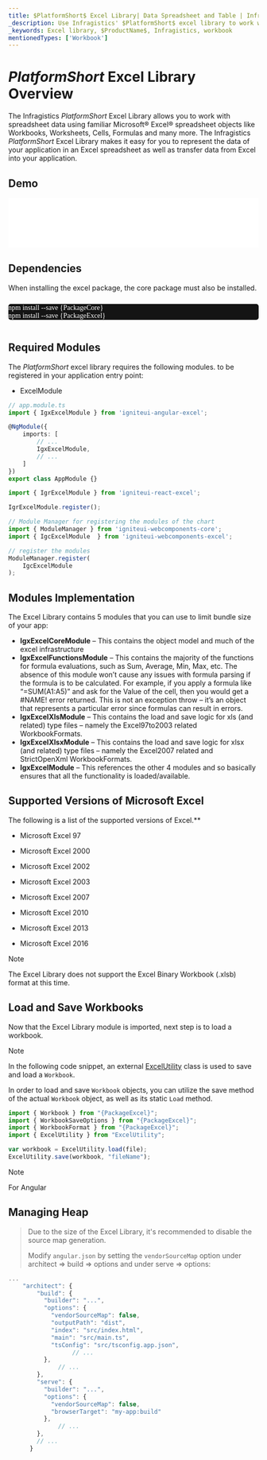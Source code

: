 ```yaml
---
title: $PlatformShort$ Excel Library| Data Spreadsheet and Table | Infragistics
_description: Use Infragistics' $PlatformShort$ excel library to work with spreadsheet data using Microsoft Excel features.  Learn how easily you can transfer data from excel to your application using $ProductName$ excel library!
_keywords: Excel library, $ProductName$, Infragistics, workbook
mentionedTypes: ['Workbook']
---
```

# $PlatformShort$ Excel Library Overview

The Infragistics $PlatformShort$ Excel Library allows you to work with spreadsheet data using familiar Microsoft® Excel® spreadsheet objects like Workbooks, Worksheets, Cells, Formulas and many more. The Infragistics $PlatformShort$ Excel Library makes it easy for you to represent the data of your application in an Excel spreadsheet as well as transfer data from Excel into your application.

## Demo

<div class="sample-container loading" style="height: 100px">
    <iframe id="excel-library-overview-sample-iframe" src='{environment:dvDemosBaseUrl}/excel/excel-library-overview' width="100%" height="100%" seamless frameBorder="0" onload="onXPlatSampleIframeContentLoaded(this);"></iframe>
</div>
<sample-button src="excel/excel-library/overview"></sample-button>


<div class="divider--half"></div>

<!-- Angular, React, WebComponents -->
## Dependencies
When installing the excel package, the core package must also be installed.

<pre style="background:#141414;color:white;display:inline-block;padding:16x;margin-top:10px;font-family:'Consolas';border-radius:5px;width:100%">
npm install --save {PackageCore}
npm install --save {PackageExcel}
</pre>
<!-- end: Angular, React, WebComponents -->

## Required Modules

The $PlatformShort$ excel library requires the following modules<!-- Angular, React, WebComponents -->.<!-- end: Angular, React, WebComponents --><!-- Blazor --> to be registered in your application entry point:

* ExcelModule
<!-- end: Blazor -->

```ts
// app.module.ts
import { IgxExcelModule } from 'igniteui-angular-excel';

@NgModule({
    imports: [
        // ...
        IgxExcelModule,
        // ...
    ]
})
export class AppModule {}
```

```ts
import { IgrExcelModule } from 'igniteui-react-excel';

IgrExcelModule.register();
```

```ts
// Module Manager for registering the modules of the chart
import { ModuleManager } from 'igniteui-webcomponents-core';
import { IgcExcelModule  } from 'igniteui-webcomponents-excel';

// register the modules
ModuleManager.register(
    IgcExcelModule
);
```
## Modules Implementation

The Excel Library contains 5 modules that you can use to limit bundle size of your app:

-	**IgxExcelCoreModule** – This contains the object model and much of the excel infrastructure
-	**IgxExcelFunctionsModule** – This contains the majority of the functions for formula evaluations, such as Sum, Average, Min, Max, etc. The absence of this module won’t cause any issues with formula parsing if the formula is to be calculated. For example, if you apply a formula like “=SUM(A1:A5)” and ask for the Value of the cell, then you would get a #NAME! error returned. This is not an exception throw – it’s an object that represents a particular error since formulas can result in errors.
-	**IgxExcelXlsModule** – This contains the load and save logic for xls (and related) type files – namely the Excel97to2003 related WorkbookFormats.
-	**IgxExcelXlsxModule** – This contains the load and save logic for xlsx (and related) type files – namely the Excel2007 related and StrictOpenXml WorkbookFormats.
-	**IgxExcelModule** – This references the other 4 modules and so basically ensures that all the functionality is loaded/available.

## Supported Versions of Microsoft Excel
The following is a list of the supported versions of Excel.**

-  Microsoft Excel 97

-  Microsoft Excel 2000

-  Microsoft Excel 2002

-  Microsoft Excel 2003

-  Microsoft Excel 2007

-  Microsoft Excel 2010

-  Microsoft Excel 2013

-  Microsoft Excel 2016

> [!NOTE]
> The Excel Library does not support the Excel Binary Workbook (.xlsb) format at this time.

## Load and Save Workbooks
Now that the Excel Library module is imported, next step is to load a workbook.


> [!NOTE]
>
> In the following code snippet, an external [ExcelUtility](excel-utility.md) class is used to save and load a `Workbook`.

In order to load and save `Workbook` objects, you can utilize the save method of the actual `Workbook` object, as well as its static `Load` method.

```ts
import { Workbook } from "{PackageExcel}";
import { WorkbookSaveOptions } from "{PackageExcel}";
import { WorkbookFormat } from "{PackageExcel}";
import { ExcelUtility } from "ExcelUtility";

var workbook = ExcelUtility.load(file);
ExcelUtility.save(workbook, "fileName");
```



>[!NOTE]
>For Angular
><div class="divider--half"></div>
>
## Managing Heap
>
>Due to the size of the Excel Library, it's recommended to disable the source map generation.
>
>Modify `angular.json` by setting the `vendorSourceMap` option under architect => build => options and under serve => options:
>
```ts
...
    "architect": {
        "build": {
          "builder": "...",
          "options": {
            "vendorSourceMap": false,
            "outputPath": "dist",
            "index": "src/index.html",
            "main": "src/main.ts",
            "tsConfig": "src/tsconfig.app.json",
                  // ...
          },
              // ...
        },
        "serve": {
          "builder": "...",
          "options": {
            "vendorSourceMap": false,
            "browserTarget": "my-app:build"
          },
              // ...
        },
        // ...
      }
```
>
<!-- -->